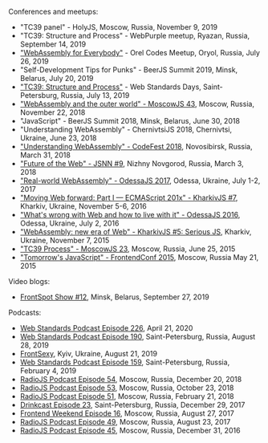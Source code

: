 Conferences and meetups:
- "TC39 panel" - HolyJS, Moscow, Russia, November 9, 2019
- "TC39: Structure and Process" - WebPurple meetup, Ryazan, Russia, September 14, 2019
- ["WebAssembly for Everybody"](https://www.youtube.com/watch?v=rHv8MOcBkCQ) - Orel Codes Meetup, Oryol, Russia, July 26, 2019
- "Self-Development Tips for Punks" - BeerJS Summit 2019, Minsk, Belarus, July 20, 2019
- ["TC39: Structure and Process"](https://www.youtube.com/watch?v=_0psqory6rk) - Web Standards Days, Saint-Petersburg, Russia, July 13, 2019
- ["WebAssembly and the outer world" - MoscowJS 43](https://www.moscowjs.ru/talk/webassembly-i-vneshniy-mir), Moscow, Russia, November 22, 2018
- "JavaScript" - BeerJS Summit 2018, Minsk, Belarus, June 30, 2018
- "Understanding WebAssembly" - ChernivtsiJS 2018, Chernivtsi, Ukraine, June 23, 2018
- ["Understanding WebAssembly" - CodeFest 2018](https://2018.codefest.ru/lecture/1324/), Novosibirsk, Russia, March 31, 2018
- ["Future of the Web" - JSNN #9](https://youtu.be/ZtJZ2qDjee4), Nizhny Novgorod, Russia, March 3, 2018
- ["Real-world WebAssembly" - OdessaJS 2017](OdessaJS2017/), Odessa, Ukraine, July 1-2, 2017
- ["Moving Web forward: Part I — ECMAScript 201x" - KharkivJS #7](KharkivJS7/), Kharkiv, Ukraine, November 5-6, 2016
- ["What's wrong with Web and how to live with it" - OdessaJS 2016](OdessaJS2016/), Odessa, Ukraine, July 2, 2016
- ["WebAssembly: new era of Web" - KharkivJS #5: Serious JS](KharkivJS5/), Kharkiv, Ukraine, November 7, 2015
- ["TC39 Process" - MoscowJS 23](MoscowJS23/), Moscow, Russia, June 25, 2015
- ["Tomorrow's JavaScript" - FrontendConf 2015](FrontendConf2015/), Moscow, Russia May 21, 2015


Video blogs:
- [FrontSpot Show #12](https://www.youtube.com/watch?v=4mSv4I3_Phg), Minsk, Belarus, September 27, 2019

Podcasts:

- [Web Standards Podcast Episode 226](https://www.youtube.com/watch?v=o2kwrOcesj8), April 21, 2020
- [Web Standards Podcast Episode 190](https://www.youtube.com/watch?v=wI0UDPZ3mCo), Saint-Petersburg, Russia, August 28, 2019
- [FrontSexy](https://soundcloud.com/begebot/ep23), Kyiv, Ukraine, August 21, 2019
- [Web Standards Podcast Episode 159](https://www.youtube.com/watch?v=nBNDK32CS_8), Saint-Petersburg, Russia, February 4, 2019
- [RadioJS Podcast Episode 54](https://radiojs.ru/2017/08/radiojs-54/), Moscow, Russia, December 20, 2018
- [RadioJS Podcast Episode 53](https://radiojs.ru/2017/08/radiojs-53/), Moscow, Russia, October 23, 2018
- [RadioJS Podcast Episode 51](https://radiojs.ru/2018/02/radiojs-51/), Moscow, Russia, February 21, 2018
- [Drinkcast Episode 23](https://spb-frontend.ru/podcast/23/), Saint-Petersburg, Russia, December 29, 2017
- [Frontend Weekend Episode 16](https://soundcloud.com/frontend-weekend/fw-16), Moscow, Russia, August 27, 2017
- [RadioJS Podcast Episode 49](https://radiojs.ru/2017/08/radiojs-49/), Moscow, Russia, August 23, 2017
- [RadioJS Podcast Episode 45](https://radiojs.ru/2016/12/radiojs-45/), Moscow, Russia, December 31, 2016
